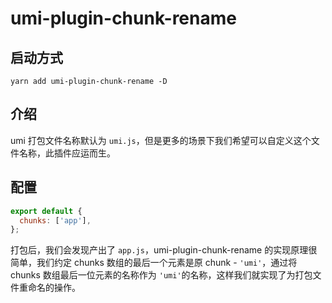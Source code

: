 # umi-plugin-chunk-rename

## 启动方式

```shell
yarn add umi-plugin-chunk-rename -D
```

## 介绍

umi 打包文件名称默认为 `umi.js`，但是更多的场景下我们希望可以自定义这个文件名称，此插件应运而生。

## 配置

```javascript
export default {
  chunks: ['app'],
};
```

打包后，我们会发现产出了 `app.js`，umi-plugin-chunk-rename 的实现原理很简单，我们约定 chunks 数组的最后一个元素是原 chunk - `'umi'`，通过将 chunks 数组最后一位元素的名称作为 `'umi'`的名称，这样我们就实现了为打包文件重命名的操作。

